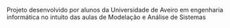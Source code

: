 Projeto desenvolvido por alunos da Universidade de Aveiro em engenharia informática no intuito das aulas de Modelação e Análise de Sistemas
